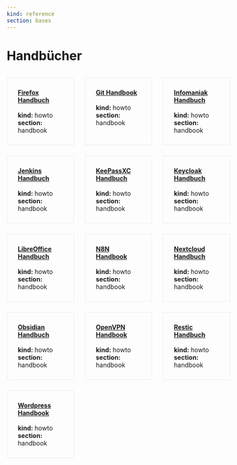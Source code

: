 ```yaml
---
kind: reference
section: bases
---
```


# Handbücher

<div style="display: grid; grid-template-columns: repeat(3, 1fr); gap: 1.5rem; margin: 2rem 0;">
<div style="border: 1px solid #eaecef; padding: 1.5rem;">
<strong><a href="firefox-handbuch.html">Firefox Handbuch</a></strong><br/><br/>
<strong>kind:</strong> howto<br/>
<strong>section:</strong> handbook<br/>
</div>
<div style="border: 1px solid #eaecef; padding: 1.5rem;">
<strong><a href="git-handbook.html">Git Handbook</a></strong><br/><br/>
<strong>kind:</strong> howto<br/>
<strong>section:</strong> handbook<br/>
</div>
<div style="border: 1px solid #eaecef; padding: 1.5rem;">
<strong><a href="infomaniak-handbuch.html">Infomaniak Handbuch</a></strong><br/><br/>
<strong>kind:</strong> howto<br/>
<strong>section:</strong> handbook<br/>
</div>
<div style="border: 1px solid #eaecef; padding: 1.5rem;">
<strong><a href="jenkins-handbuch.html">Jenkins Handbuch</a></strong><br/><br/>
<strong>kind:</strong> howto<br/>
<strong>section:</strong> handbook<br/>
</div>
<div style="border: 1px solid #eaecef; padding: 1.5rem;">
<strong><a href="keepassxc-handbuch.html">KeePassXC Handbuch</a></strong><br/><br/>
<strong>kind:</strong> howto<br/>
<strong>section:</strong> handbook<br/>
</div>
<div style="border: 1px solid #eaecef; padding: 1.5rem;">
<strong><a href="keycloak-handbuch.html">Keycloak Handbuch</a></strong><br/><br/>
<strong>kind:</strong> howto<br/>
<strong>section:</strong> handbook<br/>
</div>
<div style="border: 1px solid #eaecef; padding: 1.5rem;">
<strong><a href="libreoffice-handbuch.html">LibreOffice Handbuch</a></strong><br/><br/>
<strong>kind:</strong> howto<br/>
<strong>section:</strong> handbook<br/>
</div>
<div style="border: 1px solid #eaecef; padding: 1.5rem;">
<strong><a href="n8n-handbook.html">N8N Handbook</a></strong><br/><br/>
<strong>kind:</strong> howto<br/>
<strong>section:</strong> handbook<br/>
</div>
<div style="border: 1px solid #eaecef; padding: 1.5rem;">
<strong><a href="nextcloud-handbuch.html">Nextcloud Handbuch</a></strong><br/><br/>
<strong>kind:</strong> howto<br/>
<strong>section:</strong> handbook<br/>
</div>
<div style="border: 1px solid #eaecef; padding: 1.5rem;">
<strong><a href="obsidian-handbuch.html">Obsidian Handbuch</a></strong><br/><br/>
<strong>kind:</strong> howto<br/>
<strong>section:</strong> handbook<br/>
</div>
<div style="border: 1px solid #eaecef; padding: 1.5rem;">
<strong><a href="openvpn-handbook.html">OpenVPN Handbook</a></strong><br/><br/>
<strong>kind:</strong> howto<br/>
<strong>section:</strong> handbook<br/>
</div>
<div style="border: 1px solid #eaecef; padding: 1.5rem;">
<strong><a href="restic-handbuch.html">Restic Handbuch</a></strong><br/><br/>
<strong>kind:</strong> howto<br/>
<strong>section:</strong> handbook<br/>
</div>
<div style="border: 1px solid #eaecef; padding: 1.5rem;">
<strong><a href="wordpress-handbook.html">Wordpress Handbook</a></strong><br/><br/>
<strong>kind:</strong> howto<br/>
<strong>section:</strong> handbook<br/>
</div>
</div>

